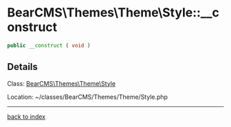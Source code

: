 # BearCMS\Themes\Theme\Style::__construct

```php
public __construct ( void )
```

## Details

Class: [BearCMS\Themes\Theme\Style](bearcms.themes.theme.style.class.md)

Location: ~/classes/BearCMS/Themes/Theme/Style.php

---

[back to index](index.md)

